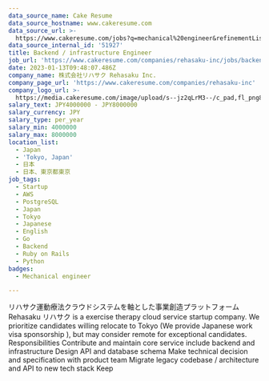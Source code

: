 ```yaml
---
data_source_name: Cake Resume
data_source_hostname: www.cakeresume.com
data_source_url: >-
  https://www.cakeresume.com/jobs?q=mechanical%20engineer&refinementList%5Blang_name%5D%5B0%5D=English&refinementList%5Bsalary_type%5D=per_year&range%5Bsalary_range%5D%5Bmin%5D=1000000&page=3
data_source_internal_id: '51927'
title: Backend / infrastructure Engineer
job_url: 'https://www.cakeresume.com/companies/rehasaku-inc/jobs/backend-engineer-eef888'
date: 2023-01-13T09:48:07.486Z
company_name: 株式会社リハサク Rehasaku Inc.
company_page_url: 'https://www.cakeresume.com/companies/rehasaku-inc'
company_logo_url: >-
  https://media.cakeresume.com/image/upload/s--jz2qLrM3--/c_pad,fl_png8,h_200,w_200/v1673509652/icf7dfsxftquqyezwk0o.png
salary_text: JPY4000000 - JPY8000000
salary_currency: JPY
salary_type: per_year
salary_min: 4000000
salary_max: 8000000
location_list:
  - Japan
  - 'Tokyo, Japan'
  - 日本
  - 日本、東京都東京
job_tags:
  - Startup
  - AWS
  - PostgreSQL
  - Japan
  - Tokyo
  - Japanese
  - English
  - Go
  - Backend
  - Ruby on Rails
  - Python
badges:
  - Mechanical engineer

---
```


リハサク運動療法クラウドシステムを軸とした事業創造プラットフォーム Rehasaku リハサク is a exercise therapy cloud service startup company. We prioritize candidates willing relocate to Tokyo (We provide Japanese work visa sponsorship ), but may consider remote for exceptional candidates. Responsibilities Contribute and maintain core service include backend and infrastructure Design API and database schema Make technical decision and specification with product team Migrate legacy codebase / architecture and API to new tech stack Keep 